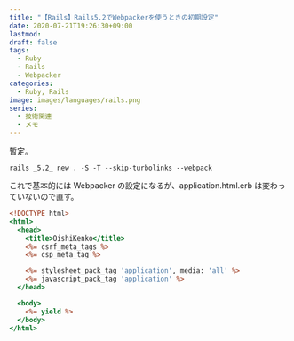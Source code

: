 ```yaml
---
title: "【Rails】Rails5.2でWebpackerを使うときの初期設定"
date: 2020-07-21T19:26:30+09:00
lastmod:
draft: false
tags:
  - Ruby
  - Rails
  - Webpacker
categories:
  - Ruby, Rails
image: images/languages/rails.png
series:
  - 技術関連
  - メモ
---
```


暫定。

```
rails _5.2_ new . -S -T --skip-turbolinks --webpack
```

これで基本的には Webpacker の設定になるが、application.html.erb は変わっていないので直す。

```application.html.erb
<!DOCTYPE html>
<html>
  <head>
    <title>OishiKenko</title>
    <%= csrf_meta_tags %>
    <%= csp_meta_tag %>

    <%= stylesheet_pack_tag 'application', media: 'all' %>
    <%= javascript_pack_tag 'application' %>
  </head>

  <body>
    <%= yield %>
  </body>
</html>
```
